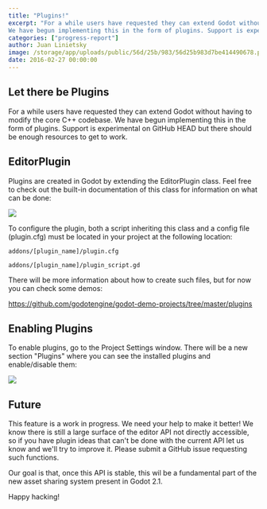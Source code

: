 ```yaml
---
title: "Plugins!"
excerpt: "For a while users have requested they can extend Godot without having to modify the core C++ codebase.
We have begun implementing this in the form of plugins. Support is experimental on GitHub HEAD but there should be enough resources to get to work."
categories: ["progress-report"]
author: Juan Linietsky
image: /storage/app/uploads/public/56d/25b/983/56d25b983d7be414490678.png
date: 2016-02-27 00:00:00
---
```


## Let there be Plugins

For a while users have requested they can extend Godot without having to modify the core C++ codebase.
We have begun implementing this in the form of plugins. Support is experimental on GitHub HEAD but there should be enough resources to get to work.

## EditorPlugin

Plugins are created in Godot by extending the EditorPlugin class. Feel free to check out the built-in documentation of this class for information on what can be done:

![](/storage/app/media/editor_plugin.png)

To configure the plugin, both a script inheriting this class and a config file (plugin.cfg) must be located in your project at the following location:

`addons/[plugin_name]/plugin.cfg`

`addons/[plugin_name]/plugin_script.gd`

There will be more information about how to create such files, but for now you can check some demos:

https://github.com/godotengine/godot-demo-projects/tree/master/plugins

## Enabling Plugins

To enable plugins, go to the Project Settings window. There will be a new section "Plugins" where you can see the installed plugins and enable/disable them:

![](/storage/app/media/plugin_select.png)


## Future

This feature is a work in progress. We need your help to make it better! We know there is still a large surface of the editor API not directly accessible, so if you have plugin ideas that can't be done with the current API let us know and we'll try to improve it. Please submit a GitHub issue requesting such functions.

Our goal is that, once this API is stable, this wil be a fundamental part of the new asset sharing system present in Godot 2.1.

Happy hacking!
